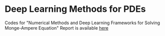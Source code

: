 # Deep Learning Methods for PDEs
Codes for "Numerical Methods and Deep Learning Frameworks for Solving Monge-Ampere Equation"
Report is available [here](https://cather-chen.github.io/assets/files/DL_MongeAmpere_Equation.pdf)
